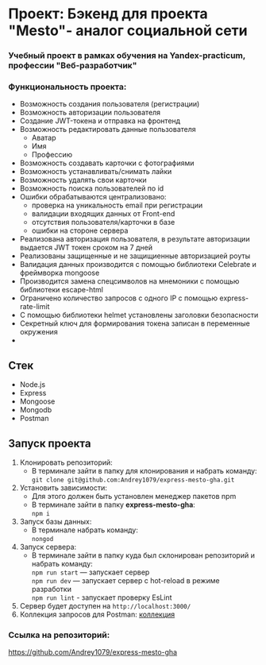 # Проект: Бэкенд для проекта "Mesto"- аналог социальной сети
### Учебный проект в рамках обучения на Yandex-practicum, профессии "Веб-разработчик"

### Функциональность проекта:
- Возможность создания пользователя (регистрации)
- Возможность авторизации пользователя
- Создание JWT-токена и отправка на фронтенд
- Возможность редактировать данные пользователя
   - Аватар
   - Имя
   - Профессию
- Возможность создавать карточки с фотографиями
- Возможность устанавливать/снимать лайки
- Возможность удалять свои карточки
- Возможность поиска пользователей по id
- Ошибки обрабатываются централизовано:
  - проверка на уникальность email при регистрации
  - валидации входящих данных от Front-end
  - отсутствия пользователя/карточки в базе
  - ошибки на стороне сервера
- Реализована авторизация пользователя, в результате авторизации выдается JWT токен сроком на 7 дней
- Реализованы защищенные и не защищиенные авторизацией роуты
- Валидация данных производится с помощью библиотеки Celebrate и фреймворка mongoose
- Производится замена спецсимволов на мнемоники с помощью библиотеки escape-html
- Ограничено количество запросов с одного IP с помощью express-rate-limit
- С помощью библиотеки helmet установлены заголовки безопасности
- Секретный ключ для формирования токена записан в переменные окружения
- 
## Стек
- Node.js
- Express
- Mongoose
- Mongodb
- Postman

## Запуск проекта
1. Клонировать репозиторий:
   - В терминале зайти в папку для клонирования и набрать команду:<br>
```git clone git@github.com:Andrey1079/express-mesto-gha.git```
2. Установить зависимости:
    - Для этого должен быть установлен менеджер пакетов npm
    - В терминале зайти в папку **express-mesto-gha**:<br>
```npm i```
3. Запуск базы данных:
   - В терминале набрать команду:<br>
```nongod```
4. Запуск сервера:
    - В терминале зайти в папку куда был склонирован репозиторий и набрать команду:<br>
```npm run start``` — запускает сервер  <br>
```npm run dev``` — запускает сервер с hot-reload  в режиме разработки<br>
```npm run lint``` - запускает проверку EsLint<br>
5. Сервер будет доступен на ```http://localhost:3000/```
6. Коллекция запросов для Postman:
   [коллекция](https://github.com/Andrey1079/express-mesto-gha/tree/main/assets)

### Ссылка на репозиторий:
https://github.com/Andrey1079/express-mesto-gha
